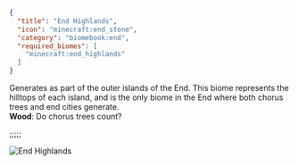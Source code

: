 ```json
{
  "title": "End Highlands",
  "icon": "minecraft:end_stone",
  "category": "biomebook:end",
  "required_biomes": [
    "minecraft:end_highlands"
  ]
}
```

Generates as part of the outer islands of the End. This biome represents the hilltops of each island, and is the only biome in the End where both chorus trees and end cities generate.\
**Wood**: Do chorus trees count?

;;;;;

![End Highlands](biomebook:textures/gui/biomes/end_highlands.png,fit)